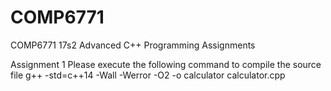 # COMP6771
COMP6771 17s2 Advanced C++ Programming Assignments

Assignment 1
Please execute the following command to compile the source file
g++ -std=c++14 -Wall -Werror -O2 -o calculator calculator.cpp
